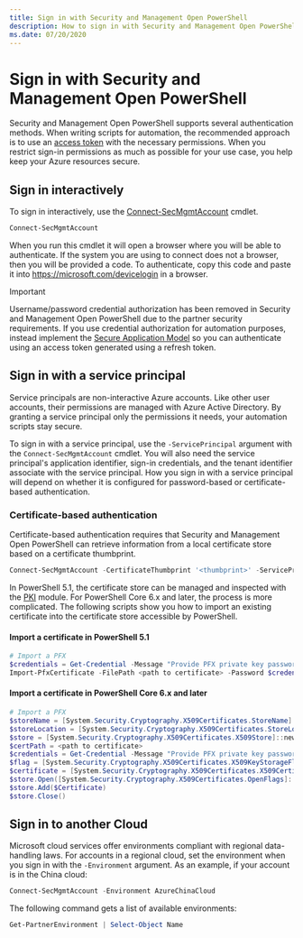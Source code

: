```yaml
---
title: Sign in with Security and Management Open PowerShell
description: How to sign in with Security and Management Open PowerShell as a user, service principal, or access token.
ms.date: 07/20/2020
---
```


# Sign in with Security and Management Open PowerShell

Security and Management Open PowerShell supports several authentication methods. When writing scripts for automation, the recommended approach is to use an [access token](multi-factor-auth.md) with the necessary permissions. When you restrict sign-in permissions as much as possible for your use case, you help keep your Azure resources secure.

## Sign in interactively

To sign in interactively, use the [Connect-SecMgmtAccount](/powershell/module/secmgmt/connect-secmgmtaccount) cmdlet.

```powershell
Connect-SecMgmtAccount
```

When you run this cmdlet it will open a browser where you will be able to authenticate. If the system you are using to connect does not a browser, then you will be provided a code. To authenticate, copy this code and paste it into <https://microsoft.com/devicelogin> in a browser.

> [!IMPORTANT]
> Username/password credential authorization has been removed in Security and Management Open PowerShell due to the partner security requirements. If you use credential authorization for automation purposes, instead implement the [Secure Application Model](multi-factor-auth.md) so you can authenticate using an access token generated using a refresh token.

## Sign in with a service principal

Service principals are non-interactive Azure accounts. Like other user accounts, their permissions are managed with Azure Active Directory. By granting a service principal only the permissions it needs, your automation scripts stay secure.

To sign in with a service principal, use the `-ServicePrincipal` argument with the `Connect-SecMgmtAccount` cmdlet. You will also need the service principal's application identifier, sign-in credentials, and the tenant identifier associate with the service principal. How you sign in with a service principal will depend on whether it is configured for password-based or certificate-based authentication.

### Certificate-based authentication

Certificate-based authentication requires that Security and Management Open PowerShell can retrieve information from a local certificate store based on a certificate thumbprint.

```powershell
Connect-SecMgmtAccount -CertificateThumbprint '<thumbprint>' -ServicePrincipal -TenantId 'xxxx-xxxx-xxxx-xxxx'
```

In PowerShell 5.1, the certificate store can be managed and inspected with the [PKI](/powershell/module/pkiclient) module. For PowerShell Core 6.x and later, the process is more complicated. The following scripts show you how to import an existing certificate into the certificate store accessible by PowerShell.

#### Import a certificate in PowerShell 5.1

```powershell
# Import a PFX
$credentials = Get-Credential -Message "Provide PFX private key password"
Import-PfxCertificate -FilePath <path to certificate> -Password $credentials.Password -CertStoreLocation cert:\CurrentUser\My
```

#### Import a certificate in PowerShell Core 6.x and later

```powershell
# Import a PFX
$storeName = [System.Security.Cryptography.X509Certificates.StoreName]::My 
$storeLocation = [System.Security.Cryptography.X509Certificates.StoreLocation]::CurrentUser
$store = [System.Security.Cryptography.X509Certificates.X509Store]::new($storeName, $storeLocation)
$certPath = <path to certificate>
$credentials = Get-Credential -Message "Provide PFX private key password"
$flag = [System.Security.Cryptography.X509Certificates.X509KeyStorageFlags]::Exportable
$certificate = [System.Security.Cryptography.X509Certificates.X509Certificate2]::new($certPath, $credentials.Password, $flag)
$store.Open([System.Security.Cryptography.X509Certificates.OpenFlags]::ReadWrite)
$store.Add($Certificate)
$store.Close()
```

## Sign in to another Cloud

Microsoft cloud services offer environments compliant with regional data-handling laws. For accounts in a regional cloud, set the environment when you sign in with the `-Environment` argument. As an example, if your account is in the China cloud:

```powershell
Connect-SecMgmtAccount -Environment AzureChinaCloud
```

The following command gets a list of available environments:

```powershell
Get-PartnerEnvironment | Select-Object Name
```

